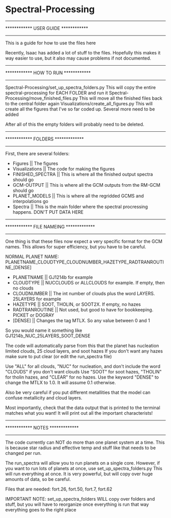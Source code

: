 # Spectral-Processing

*************************************************
************       USER GUIDE        ************
*************************************************
This is a guide for how to use the files here

Recently, Isaac has added a lot of stuff to the files. Hopefully this makes it way easier to use, but it also may cause problems if not documented.

*************************************************
************         HOW TO RUN      ************
*************************************************

Spectral-Processing/set_up_spectra_folders.py
    This will copy the entire spectral-processing for EACH FOLDER and run it
Spectral-Processing/move_finished_files.py
    This will move all the finished files back to the central folder again
Visualizations/create_all_figures.py
    This will create all the figures that I've so far coded up. Several more need to be added

After all of this the empty folders will probably need to be deleted.

*************************************************
************         FOLDERS        *************
*************************************************

First, there are several folders:
- Figures            || The figures
- Visualizations     || The code for making the figures
- FINISHED_SPECTRA   || This is where all the finished output spectra should go
- GCM-OUTPUT         || This is where all the GCM outputs from the RM-GCM should go
- PLANET_MODELS      || This is where all the regridded GCMS and interpolations go
- Spectra            || This is the main folder where the spectral procressing happens. DON'T PUT DATA HERE


*************************************************
************     FILE NAMEING       *************
*************************************************

One thing is that these files now expect a very specific format for the GCM names. This allows for super efficiency, but you have to be careful.

NORMAL PLANET NAME:
PLANETNAME_CLOUDTYPE_CLOUDNUMBER_HAZETYPE_RADTRANROUTINE_[DENSE]

- PLANETNAME      || GJ1214b for example
- CLOUDTYPE       || NUCCLOUDS or ALLCLOUDS for example. If empty, then no clouds
- CLOUDNUMBER     || The int number of clouds plus the word LAYERS. 25LAYERS for example
- HAZETYPE        || SOOT, THOLIN, or SOOT2X. If empty, no hazes
- RADTRANROUTINE  || Not used, but good to have for bookkeeping. PICKET or DOGRAY
- [DENSE]         || Changes the tag MTLX. So any value between 0 and 1

So you would name it something like GJ1214b_NUC_25LAYERS_SOOT_DENSE

The code will automatically parse from this that the planet has nucleation limited clouds, 25 cloud layers, and soot hazes
If you don't want any hazes make sure to put clear (or edit the run_spectra file)

Use "ALL" for all clouds, "NUC" for nucleation, and don't include the word "CLOUDS" if you don't want clouds
Use "SOOT" for soot hazes, "THOLIN" for tholin hazes, and "CLEAR" for no hazes.
Use the keyword "DENSE" to change the MTLX to 1.0. It will assume 0.1 otherwise.

Also be very careful if you put different metallities that the model can confuse metallicity and cloud layers.

Most importantly, check that the data output that is printed to the terminal matches what you want!
It will print out all the important characterists!

*************************************************
************          NOTES         *************
*************************************************

The code currently can NOT do more than one planet system at a time. This is because star radius and effective temp and
stuff like that needs to be changed per run.

The run_spectra will allow you to run planets on a single core.
However, if you want to run lots of planets at once, use set_up_spectra_folders.py
This will run everything at once. It is very powerful, but will copy over huge amounts of data, so be careful.

Files that are needed:
fort.26, fort.50, fort.7, fort.62


IMPORTANT NOTE:
set_up_spectra_folders WILL copy over folders and stuff, but you will have to reorganize once everything is run
that way everything goes to the right place